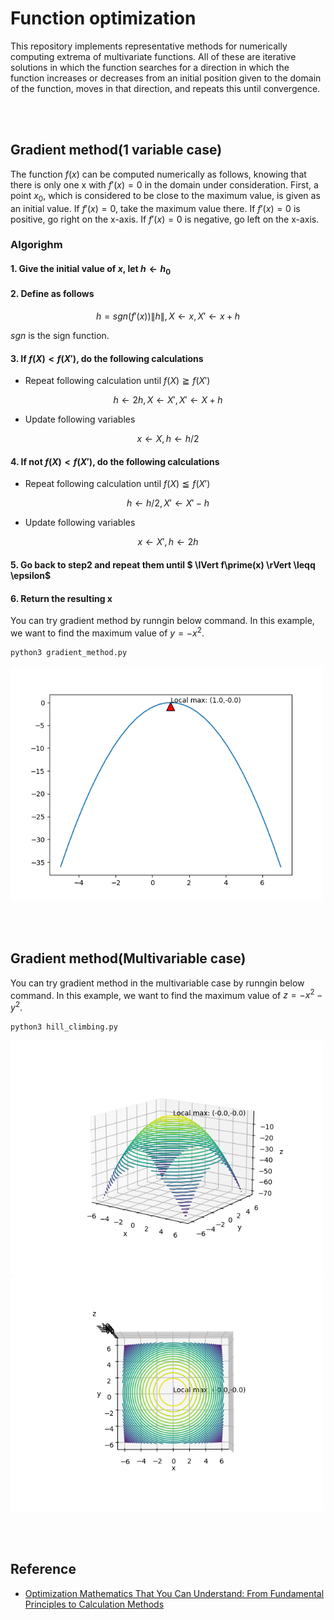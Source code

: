 # Function optimization
This repository implements representative methods for numerically computing extrema of multivariate functions. All of these are iterative solutions in which the function searches for a direction in which the function increases or decreases from an initial position given to the domain of the function, moves in that direction, and repeats this until convergence.

<br></br>

## Gradient method(1 variable case)
The function $f(x)$ can be computed numerically as follows, knowing that there is only one x with $f\prime(x)=0$ in the domain under consideration.
First, a point $x_0$, which is considered to be close to the maximum value, is given as an initial value. If $f\prime(x)=0$, take the maximum value there. If $f\prime(x)=0$ is positive, go right on the x-axis. If $f\prime(x)=0$ is negative, go left on the x-axis.

### Algorighm
#### 1. Give the initial value of $x$, let $h \leftarrow h_0$

#### 2. Define as follows

$$
h=sgn(f\prime(x))\lVert h \rVert, X\leftarrow x, X\prime \leftarrow x+h
$$

$sgn$ is the sign function.

#### 3. If $f(X) < f (X\prime)$, do the following calculations
- Repeat following calculation until $f(X)\geqq f(X\prime)$

$$
h\leftarrow2h, X\leftarrow X\prime, X\prime \leftarrow X+h
$$

- Update following variables

$$
x\leftarrow X, h\leftarrow h/2
$$

#### 4. If not $f(X) < f (X\prime)$, do the following calculations

- Repeat following calculation until $f(X)\leqq f(X\prime)$

$$
h\leftarrow h/2, X\prime \leftarrow X\prime-h
$$

- Update following variables

$$
x\leftarrow X\prime, h\leftarrow 2h
$$

#### 5. Go back to step2 and repeat them until $ \lVert f\prime(x) \rVert \leqq \epsilon$

#### 6. Return the resulting x

You can try gradient method by runngin below command. In this example, we want to find the maximum value of $y=-x^2$.

```bash
python3 gradient_method.py
```

<img src='images/gradient_method.png' width='500'>

<br></br>

## Gradient method(Multivariable case)

You can try gradient method in the multivariable case by runngin below command. In this example, we want to find the maximum value of $z=-x^2-y^2$.

```bash
python3 hill_climbing.py
```

<img src='images/multi_1.png' width='500'>

<img src='images/multi_2.png' width='500'>

<br></br>

## Reference
- [Optimization Mathematics That You Can Understand: From Fundamental Principles to Calculation Methods](https://www.amazon.co.jp/-/en/%E9%87%91%E8%B0%B7-%E5%81%A5%E4%B8%80/dp/4320017862/ref=sr_1_1?adgrpid=52832566945&hvadid=658804283256&hvdev=c&hvlocphy=9163303&hvnetw=g&hvqmt=e&hvrand=13823473628811259621&hvtargid=kwd-333784071069&hydadcr=27705_14678557&jp-ad-ap=0&keywords=%E3%81%93%E3%82%8C%E3%81%AA%E3%82%89%E5%88%86%E3%81%8B%E3%82%8B%E6%9C%80%E9%81%A9%E5%8C%96%E6%95%B0%E5%AD%A6&qid=1690020873&s=books&sr=1-1)
